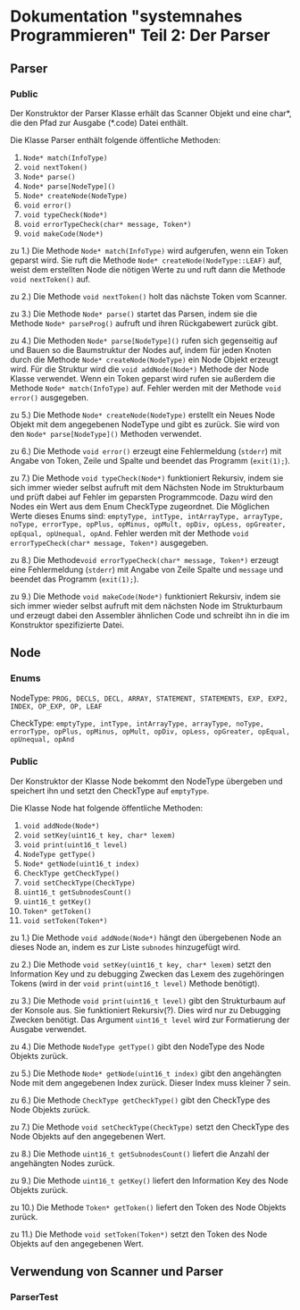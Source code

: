 Dokumentation "systemnahes Programmieren" Teil 2: Der Parser
==============================================================
Parser
------

### Public
Der Konstruktor der Parser Klasse erhält das Scanner Objekt und eine char\*, die den Pfad zur Ausgabe (\*.code) Datei enthält.

Die Klasse Parser enthält folgende öffentliche Methoden:

1.  `Node* match(InfoType)`
2.  `void nextToken()`
3.  `Node* parse()`
4.  `Node* parse[NodeType]()`
5.  `Node* createNode(NodeType)`
6.  `void error()`
7.  `void typeCheck(Node*)`
8.  `void errorTypeCheck(char* message, Token*)`
9.  `void makeCode(Node*)`

zu 1.) Die Methode `Node* match(InfoType)` wird aufgerufen, wenn ein Token geparst wird. Sie ruft die Methode `Node* createNode(NodeType::LEAF)` auf, weist dem erstellten Node die nötigen Werte zu und ruft dann die Methode `void nextToken()` auf.

zu 2.) Die Methode `void nextToken()` holt das nächste Token vom Scanner.

zu 3.) Die Methode `Node* parse()` startet das Parsen, indem sie die Methode `Node* parseProg()` aufruft und ihren Rückgabewert zurück gibt.

zu 4.) Die Methoden `Node* parse[NodeType]()` rufen sich gegenseitig auf und Bauen so die Baumstruktur der Nodes auf, indem für jeden Knoten durch die Methode `Node* createNode(NodeType)` ein Node Objekt erzeugt wird. Für die Struktur wird die `void addNode(Node*)` Methode der Node Klasse verwendet. Wenn ein Token geparst wird rufen sie außerdem die Methode `Node* match(InfoType)` auf. Fehler werden mit der Methode `void error()` ausgegeben.

zu 5.) Die Methode `Node* createNode(NodeType)` erstellt ein Neues Node Objekt mit dem angegebenen NodeType und gibt es zurück. Sie wird von den `Node* parse[NodeType]()` Methoden verwendet.

zu 6.) Die Methode `void error()` erzeugt eine Fehlermeldung (`stderr`) mit Angabe von Token, Zeile und Spalte und beendet das Programm (`exit(1);`).

zu 7.) Die Methode `void typeCheck(Node*)` funktioniert Rekursiv, indem sie sich immer wieder selbst aufruft mit dem Nächsten Node im Strukturbaum und prüft dabei auf Fehler im geparsten Programmcode. Dazu wird den Nodes ein Wert aus dem Enum CheckType zugeordnet. Die Möglichen Werte dieses Enums sind: `emptyType, intType, intArrayType, arrayType, noType, errorType, opPlus, opMinus, opMult, opDiv, opLess, opGreater, opEqual, opUnequal, opAnd`. Fehler werden mit der Methode `void errorTypeCheck(char* message, Token*)` ausgegeben.

zu 8.) Die Methode`void errorTypeCheck(char* message, Token*)` erzeugt eine Fehlermeldung (`stderr`) mit Angabe von Zeile Spalte und `message` und beendet das Programm (`exit(1);`).

zu 9.) Die Methode `void makeCode(Node*)` funktioniert Rekursiv, indem sie sich immer wieder selbst aufruft mit dem nächsten Node im Strukturbaum und erzeugt dabei den Assembler ähnlichen Code und schreibt ihn in die im Konstruktor spezifizierte Datei.

Node
------

### Enums

NodeType: `PROG, DECLS, DECL, ARRAY, STATEMENT, STATEMENTS, EXP, EXP2, INDEX, OP_EXP, OP, LEAF`

CheckType: `emptyType, intType, intArrayType, arrayType, noType, errorType, opPlus, opMinus, opMult, opDiv, opLess, opGreater, opEqual, opUnequal, opAnd`

### Public

Der Konstruktor der Klasse Node bekommt den NodeType übergeben und speichert ihn und setzt den CheckType auf `emptyType`.

Die Klasse Node hat folgende öffentliche Methoden:

1.  `void addNode(Node*)`
2.  `void setKey(uint16_t key, char* lexem)`
3.  `void print(uint16_t level)`
4.  `NodeType getType()`
5.  `Node* getNode(uint16_t index)`
6.  `CheckType getCheckType()`
7.  `void setCheckType(CheckType)`
8.  `uint16_t getSubnodesCount()`
9.  `uint16_t getKey()`
10. `Token* getToken()`
11. `void setToken(Token*)`

zu 1.) Die Methode `void addNode(Node*)` hängt den übergebenen Node an dieses Node an, indem es zur Liste `subnodes` hinzugefügt wird.

zu 2.) Die Methode `void setKey(uint16_t key, char* lexem)` setzt den Information Key und zu debugging Zwecken das Lexem des zugehöringen Tokens (wird in der `void print(uint16_t level)` Methode benötigt).

zu 3.) Die Methode `void print(uint16_t level)` gibt den Strukturbaum auf der Konsole aus. Sie funktioniert Rekursiv(?). Dies wird nur zu Debugging Zwecken benötigt. Das Argument `uint16_t level` wird zur Formatierung der Ausgabe verwendet.

zu 4.) Die Methode `NodeType getType()` gibt den NodeType des Node Objekts zurück.

zu 5.) Die Methode `Node* getNode(uint16_t index)` gibt den angehängten Node mit dem angegebenen Index zurück. Dieser Index muss kleiner 7 sein.

zu 6.) Die Methode `CheckType getCheckType()` gibt den CheckType des Node Objekts zurück.

zu 7.) Die Methode `void setCheckType(CheckType)` setzt den CheckType des Node Objekts auf den angegebenen Wert.

zu 8.) Die Methode `uint16_t getSubnodesCount()` liefert die Anzahl der angehängten Nodes zurück.

zu 9.) Die Methode `uint16_t getKey()` liefert den Information Key des Node Objekts zurück.

zu 10.) Die Methode `Token* getToken()` liefert den Token des Node Objekts zurück.

zu 11.) Die Methode `void setToken(Token*)` setzt den Token des Node Objekts auf den angegebenen Wert.

Verwendung von Scanner und Parser
------

### ParserTest
